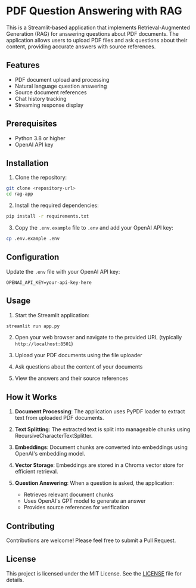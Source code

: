 # PDF Question Answering with RAG

This is a Streamlit-based application that implements Retrieval-Augmented Generation (RAG) for answering questions about PDF documents. The application allows users to upload PDF files and ask questions about their content, providing accurate answers with source references.

## Features

- PDF document upload and processing
- Natural language question answering
- Source document references
- Chat history tracking
- Streaming response display

## Prerequisites

- Python 3.8 or higher
- OpenAI API key

## Installation

1. Clone the repository:
```bash
git clone <repository-url>
cd rag-app
```

2. Install the required dependencies:
```bash
pip install -r requirements.txt
```

3. Copy the `.env.example` file to `.env` and add your OpenAI API key:
```bash
cp .env.example .env
```

## Configuration

Update the `.env` file with your OpenAI API key:
```
OPENAI_API_KEY=your-api-key-here
```

## Usage

1. Start the Streamlit application:
```bash
streamlit run app.py
```

2. Open your web browser and navigate to the provided URL (typically `http://localhost:8501`)

3. Upload your PDF documents using the file uploader

4. Ask questions about the content of your documents

5. View the answers and their source references

## How it Works

1. **Document Processing**: The application uses PyPDF loader to extract text from uploaded PDF documents.

2. **Text Splitting**: The extracted text is split into manageable chunks using RecursiveCharacterTextSplitter.

3. **Embeddings**: Document chunks are converted into embeddings using OpenAI's embedding model.

4. **Vector Storage**: Embeddings are stored in a Chroma vector store for efficient retrieval.

5. **Question Answering**: When a question is asked, the application:
   - Retrieves relevant document chunks
   - Uses OpenAI's GPT model to generate an answer
   - Provides source references for verification

## Contributing

Contributions are welcome! Please feel free to submit a Pull Request.

## License

This project is licensed under the MIT License. See the [LICENSE](LICENSE) file for details.

